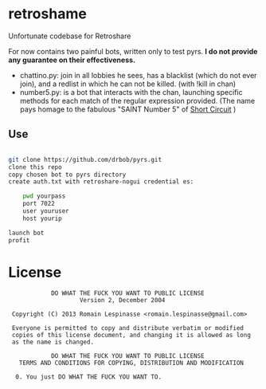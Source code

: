 retroshame
==========

Unfortunate codebase for Retroshare


For now contains two painful bots, written only to test pyrs.
**I do not provide any guarantee on their effectiveness.**

  - chattino.py: join in all lobbies he sees, has a blacklist (which do not ever join), and a redlist in which he can not be killed. (with !kill in chan)
  - number5.py:  is a bot that interacts with the chan, launching specific methods for each match of the regular expression provided. (The name pays homage to the fabulous "SAINT Number 5" of [Short Circuit](http://www.imdb.com/title/tt0091949/) )

Use
-------- 

```sh

git clone https://github.com/drbob/pyrs.git
clone this repo
copy chosen bot to pyrs directory
create auth.txt with retroshare-nogui credential es:

    pwd yourpass
    port 7022
    user youruser
    host yourip

launch bot
profit

```




License
=========

```
            DO WHAT THE FUCK YOU WANT TO PUBLIC LICENSE
                    Version 2, December 2004

 Copyright (C) 2013 Romain Lespinasse <romain.lespinasse@gmail.com>

 Everyone is permitted to copy and distribute verbatim or modified
 copies of this license document, and changing it is allowed as long
 as the name is changed.

            DO WHAT THE FUCK YOU WANT TO PUBLIC LICENSE
   TERMS AND CONDITIONS FOR COPYING, DISTRIBUTION AND MODIFICATION

  0. You just DO WHAT THE FUCK YOU WANT TO.
```
